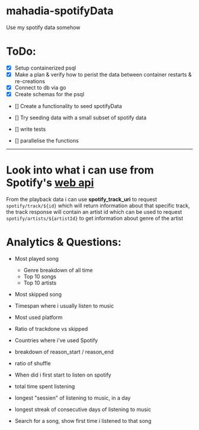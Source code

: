 # mahadia-spotifyData
Use my spotify data somehow

# ToDo:
- [x] Setup containerized psql  
- [x] Make a plan & verify how to perist the data between container restarts & re-creations  
- [x] Connect to db via go
- [x] Create schemas for the psql  
- [] Create a functionality to seed spotifyData
- [] Try seeding data with a small subset of spotify data
- [] write tests

- [] parallelise the functions

---
# Look into what i can use from Spotify's [web api](https://developer.spotify.com/documentation/web-api)

From the playback data i can use **spotify_track_uri** to request `spotify/track/${id}`
which will return information about that specific track, the track response will contain an artist id which can be used to request `spotify/artists/${artistId}` to get information about genre of the artist

# Analytics & Questions:
- Most played song
    - Genre breakdown of all time
    - Top 10 songs
    - Top 10 artists
- Most skipped song
- Timespan where i usually listen to music
- Most used platform
- Ratio of trackdone vs skipped
- Countries where i've used Spotify
- breakdown of reason_start / reason_end
- ratio of shuffle
- When did i first start to listen on spotify
- total time spent listening
- longest "sessien" of listening to music, in a day
- longest streak of consecutive days of listening to music

- Search for a song, show first time i listened to that song
